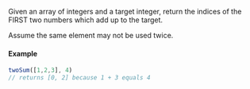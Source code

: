 Given an array of integers and a target integer, return the indices of the FIRST two numbers which add up to the target.

Assume the same element may not be used twice.

#### Example
```js
twoSum([1,2,3], 4)
// returns [0, 2] because 1 + 3 equals 4
```